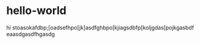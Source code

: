 # hello-world
hi stoasokafdbp;[oadsefhpo[jk]asdfghbpo[kjiagsdbfp[koljgdas[pojkgasbdf
eaasdgasdfhgasdg
